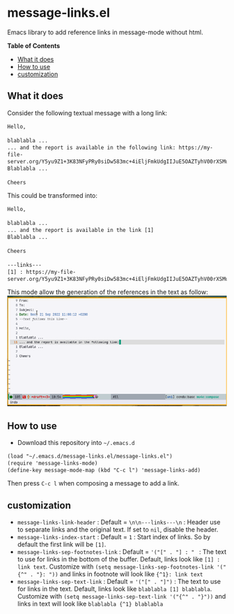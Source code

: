 # message-links.el

Emacs library to add reference links in message-mode without html.

<!-- markdown-toc start - Don't edit this section. Run M-x markdown-toc-refresh-toc -->
**Table of Contents**

- [What it does](#what-it-does)
- [How to use](#how-to-use)
- [customization](#customization)

<!-- markdown-toc end -->


## What it does

Consider the following textual message with a long link:

``` text
Hello,

blablabla ...
... and the report is available in the following link: https://my-file-server.org/Y5yu9Z1+3K83NFyPRy0siDw583mc+4iEljFmkUdgIIJuE5OAZTyhV00rXSMu/LP6z/o8HoD8hnXVIg2bwkddXw==
Blablabla ...

Cheers

```

This could be transformed into:

``` text
Hello,

blablabla ...
... and the report is available in the link [1]
Blablabla ...

Cheers

---links---
[1] : https://my-file-server.org/Y5yu9Z1+3K83NFyPRy0siDw583mc+4iEljFmkUdgIIJuE5OAZTyhV00rXSMu/LP6z/o8HoD8hnXVIg2bwkddXw==
```

This mode allow the generation of the references in the text as follow:
![message-links demo](doc/message-links-demo.gif)

## How to use

- Download this repository into `~/.emacs.d`
``` elisp
(load "~/.emacs.d/message-links.el/message-links.el")
(require 'message-links-mode)
(define-key message-mode-map (kbd "C-c l") 'message-links-add)
```

Then press `C-c l` when composing a message to add a link.

## customization

- `message-links-link-header` : Default = `\n\n---links---\n` : Header use to separate links and the original text. If set to `nil`, disable the header.
- `message-links-index-start` : Default = `1` : Start index of links. So by default the first link will be `[1]`.
- `message-links-sep-footnotes-link` : Default = `'("[" . "] : " ` : The text to use for links in the bottom of the buffer. Default, links look like `[1] : link text`. Customize with `(setq message-links-sep-footnotes-link '("{^" . "}: "))` and links in footnote will look like `{^1}: link text`
- `message-links-sep-text-link` : Default = `'("[" . "]")` : The text to use for links in the text. Default, links look like `blablabla [1] blablabla`. Customize with `(setq message-links-sep-text-link '("{^" . "}"))` and links in text will look like `blablabla {^1} blablabla`

